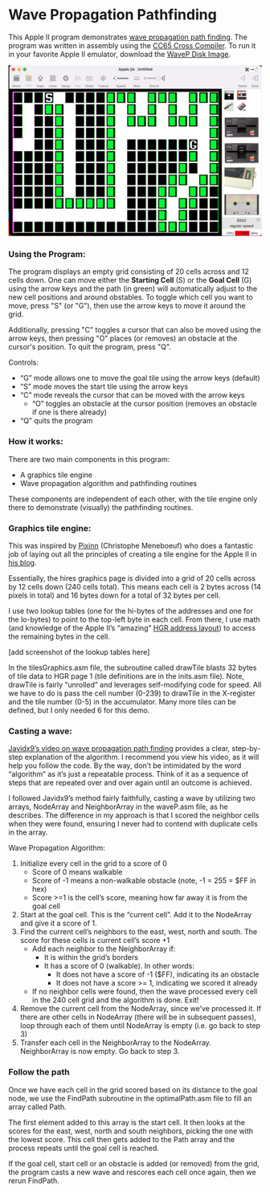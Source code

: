 # Wave Propagation Pathfinding
This Apple II program demonstrates [wave propagation path finding](https://youtu.be/0ihciMKlcP8). The program was written in assembly using the [CC65 Cross Compiler](https://cc65.github.io). To run it in your favorite Apple II emulator, download the [WaveP Disk Image](/WaveP.DSK).

![Wave Propagation Program Screenshot](/WAVEP.png)

### Using the Program:
The program displays an empty grid consisting of 20 cells across and 12 cells down. One can move either the **Starting Cell** (S) or the **Goal Cell** (G) using the arrow keys and the path (in green) will automatically adjust to the new cell positions and around obstables. To toggle which cell you want to move, press "S" (or "G"), then use the arrow keys to move it around the grid. 

Additionally, pressing "C" toggles a cursor that can also be moved using the arrow keys, then pressing "O" places (or removes) an obstacle at the cursor's position. To quit the program, press "Q".

Controls:
* “G” mode allows one to move the goal tile using the arrow keys (default)
* “S” mode moves the start tile using the arrow keys
* “C” mode reveals the cursor that can be moved with the arrow keys
  * “O” toggles an obstacle at the cursor position (removes an obstacle if one is there already)
* “Q” quits the program

### How it works:
There are two main components in this program:
* A graphics tile engine
* Wave propagation algorithm and pathfinding routines

These components are independent of each other, with the tile engine only there to demonstrate (visually) the pathfinding routines.

### Graphics tile engine:
This was inspired by [Pixinn](https://github.com/Pixinn) (Christophe Meneboeuf) who does a fantastic job of laying out all the principles of creating a tile engine for the Apple II in [his blog](https://www.xtof.info/an-hires-tile-engine-for-the-apple-ii.html).

Essentially, the hires graphics page is divided into a grid of 20 cells across by 12 cells down (240 cells total). This means each cell is 2 bytes across (14 pixels in total) and 16 bytes down for a total of 32 bytes per cell.

I use two lookup tables (one for the hi-bytes of the addresses and one for the lo-bytes) to point to the top-left byte in each cell. From there, I use math (and knowledge of the Apple II’s “amazing” [HGR address layout](https://www.xtof.info/hires-graphics-apple-ii.html)) to access the remaining bytes in the cell. 

[add screenshot of the lookup tables here]

In the tilesGraphics.asm file, the subroutine called drawTile blasts 32 bytes of tile data to HGR page 1 (tile definitions are in the inits.asm file). Note, drawTile is fairly “unrolled” and leverages self-modifying code for speed. All we have to do is pass the cell number (0-239) to drawTile in the X-register and the tile number (0-5) in the accumulator. Many more tiles can be defined, but I only needed 6 for this demo.

### Casting a wave:

[Javidx9’s video on wave propagation path finding](https://youtu.be/0ihciMKlcP8) provides a clear, step-by-step explanation of the algorithm. I recommend you view his video, as it will help you follow the code. By the way, don’t be intimidated by the word “algorithm” as it’s just a repeatable process. Think of it as a sequence of steps that are repeated over and over again until an outcome is achieved.

I followed Javidx9’s method fairly faithfully, casting a wave by utilizing two arrays, NodeArray and NeighborArray in the waveP.asm file, as he describes. The difference in my approach is that I scored the neighbor cells when they were found, ensuring I never had to contend with duplicate cells in the array.

Wave Propagation Algorithm:
1. Initialize every cell in the grid to a score of 0
    * Score of 0 means walkable
    * Score of -1 means a non-walkable obstacle (note, -1 = 255 = $FF in hex)
    * Score >=1 is the cell’s score, meaning how far away it is from the goal cell
2. Start at the goal cell. This is the “current cell”. Add it to the NodeArray and give it a score of 1. 
3. Find the current cell’s neighbors to the east, west, north and south. The score for these cells is current cell’s score +1
    * Add each neighbor to the NeighborArray if:
        * It is within the grid’s borders
        * It has a score of 0 (walkable). In other words:
            * It does not have a score of -1 ($FF), indicating its an obstacle
            * It does not have a score >= 1, indicating we scored it already
    * If no neighbor cells were found, then the wave processed every cell in the 240 cell grid and the algorithm is done. Exit!
4. Remove the current cell from the NodeArray, since we’ve processed it. If there are other cells in NodeArray (there will be in subsequent passes), loop through each of them until NodeArray is empty (i.e. go back to step 3) 
5. Transfer each cell in the NeighborArray to the NodeArray. NeighborArray is now empty. Go back to step 3.

### Follow the path
Once we have each cell in the grid scored based on its distance to the goal node, we use the FindPath subroutine in the optimalPath.asm file to fill an array called Path.

The first element added to this array is the start cell. It then looks at the scores for the east, west, north and south neighbors, picking the one with the lowest score. This cell then gets added to the Path array and the process repeats until the goal cell is reached.

If the goal cell, start cell or an obstacle is added (or removed) from the grid, the program casts a new wave and rescores each cell once again, then we rerun FindPath.
